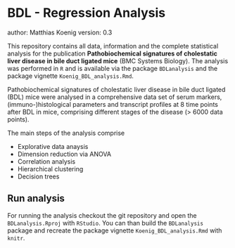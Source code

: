 #    BDL - Regression Analysis

author: Matthias Koenig
version: 0.3

This repository contains all data, information and the complete statistical analysis for the publication
**Pathobiochemical signatures of cholestatic liver disease in bile duct ligated mice** (BMC Systems Biology).
The analysis was performed in `R` and is available via the package `BDLanalysis` and the package vignette `Koenig_BDL_analysis.Rmd`.

Pathobiochemical signatures of cholestatic liver disease in bile duct ligated (BDL) mice were analysed in a comprehensive data set of serum markers, (immuno-)histological parameters and transcript profiles at 8 time points after BDL in mice, comprising different stages of the disease (> 6000 data points).

The main steps of the analysis comprise

* Explorative data anaysis
* Dimension reduction via ANOVA
* Correlation analysis
* Hierarchical clustering
* Decision trees

## Run analysis
For running the analysis checkout the git repository and open the `BDLanalysis.Rproj` with `RStudio`. You can than build the `BDLanalysis` package and recreate the package vignette `Koenig_BDL_analysis.Rmd` with `knitr`.
